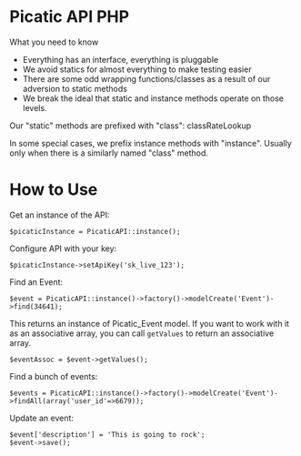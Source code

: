 Picatic API PHP
===============

What you need to know

* Everything has an interface, everything is pluggable
* We avoid statics for almost everything to make testing easier
* There are some odd wrapping functions/classes as a result of our adversion to static methods
* We break the ideal that static and instance methods operate on those levels.

Our "static" methods are prefixed with "class": classRateLookup

In some special cases, we prefix instance methods with "instance". Usually only when there is a similarly named "class" method.

How to Use
==========

Get an instance of the API:

```
$picaticInstance = PicaticAPI::instance();
```

Configure API with your key:

```
$picaticInstance->setApiKey('sk_live_123');
```

Find an Event:

```
$event = PicaticAPI::instance()->factory()->modelCreate('Event')->find(34641);
```

This returns an instance of Picatic_Event model. If you want to work with it as an associative array, you can call `getValues` to return an associative array.

```
$eventAssoc = $event->getValues();
```

Find a bunch of events:

```
$events = PicaticAPI::instance()->factory()->modelCreate('Event')->findAll(array('user_id'=>6679));
```

Update an event:

```
$event['description'] = 'This is going to rock';
$event->save();
```

